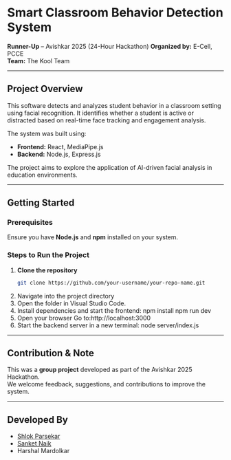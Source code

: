 # **Smart Classroom Behavior Detection System**
**Runner-Up** – Avishkar 2025 (24-Hour Hackathon)
**Organized by:** E-Cell, PCCE  
**Team:** The Kool Team

---

## Project Overview

This software detects and analyzes student behavior in a classroom setting using facial recognition. It identifies whether a student is active or distracted based on real-time face tracking and engagement analysis.

The system was built using:
- **Frontend:** React, MediaPipe.js  
- **Backend:** Node.js, Express.js

The project aims to explore the application of AI-driven facial analysis in education environments.

---

## Getting Started

### Prerequisites
Ensure you have **Node.js** and **npm** installed on your system.

### Steps to Run the Project

1. **Clone the repository**  
   ```bash
   git clone https://github.com/your-username/your-repo-name.git
2. Navigate into the project directory
3. Open the folder in Visual Studio Code.
4. Install dependencies and start the frontend:
   npm install
   npm run dev
5. Open your browser
   Go to:http://localhost:3000
6. Start the backend server in a new terminal:
   node server/index.js

---

## Contribution & Note

This was a **group project** developed as part of the Avishkar 2025 Hackathon.  
We welcome feedback, suggestions, and contributions to improve the system.

---
   
## Developed By

- [Shlok Parsekar](https://github.com/shlokparsekar27)  
- [Sanket Naik](https://github.com/sanketnaik20)  
- Harshal Mardolkar
